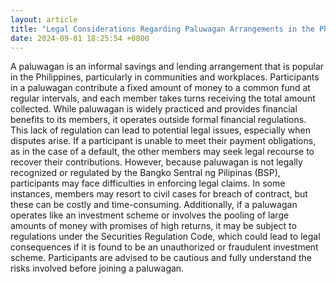 ```yaml
---
layout: article
title: "Legal Considerations Regarding Paluwagan Arrangements in the Philippines"
date: 2024-09-01 18:25:54 +0800
---
```


<p>A paluwagan is an informal savings and lending arrangement that is popular in the Philippines, particularly in communities and workplaces. Participants in a paluwagan contribute a fixed amount of money to a common fund at regular intervals, and each member takes turns receiving the total amount collected. While paluwagan is widely practiced and provides financial benefits to its members, it operates outside formal financial regulations. This lack of regulation can lead to potential legal issues, especially when disputes arise. If a participant is unable to meet their payment obligations, as in the case of a default, the other members may seek legal recourse to recover their contributions. However, because paluwagan is not legally recognized or regulated by the Bangko Sentral ng Pilipinas (BSP), participants may face difficulties in enforcing legal claims. In some instances, members may resort to civil cases for breach of contract, but these can be costly and time-consuming. Additionally, if a paluwagan operates like an investment scheme or involves the pooling of large amounts of money with promises of high returns, it may be subject to regulations under the Securities Regulation Code, which could lead to legal consequences if it is found to be an unauthorized or fraudulent investment scheme. Participants are advised to be cautious and fully understand the risks involved before joining a paluwagan.</p>